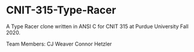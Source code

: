 # CNIT-315-Type-Racer
A Type Racer clone written in ANSI C for CNIT 315 at Purdue University Fall 2020.

Team Members:
CJ Weaver
Connor Hetzler

